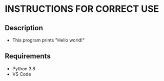 # INSTRUCTIONS FOR CORRECT USE

## Description
* This program prints "Hello world!"

## Requirements

* Python 3.8
* VS Code

## 
